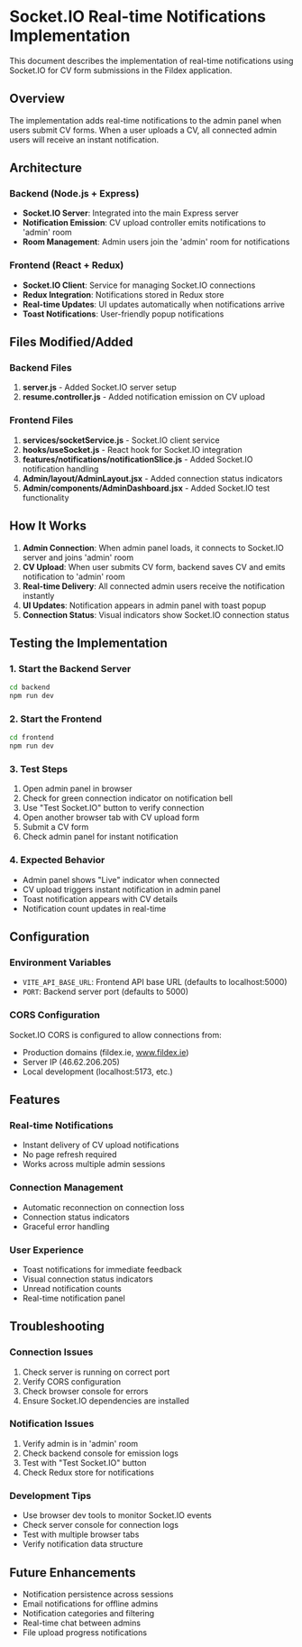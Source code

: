 # Socket.IO Real-time Notifications Implementation

This document describes the implementation of real-time notifications using Socket.IO for CV form submissions in the Fildex application.

## Overview

The implementation adds real-time notifications to the admin panel when users submit CV forms. When a user uploads a CV, all connected admin users will receive an instant notification.

## Architecture

### Backend (Node.js + Express)
- **Socket.IO Server**: Integrated into the main Express server
- **Notification Emission**: CV upload controller emits notifications to 'admin' room
- **Room Management**: Admin users join the 'admin' room for notifications

### Frontend (React + Redux)
- **Socket.IO Client**: Service for managing Socket.IO connections
- **Redux Integration**: Notifications stored in Redux store
- **Real-time Updates**: UI updates automatically when notifications arrive
- **Toast Notifications**: User-friendly popup notifications

## Files Modified/Added

### Backend Files
1. **server.js** - Added Socket.IO server setup
2. **resume.controller.js** - Added notification emission on CV upload

### Frontend Files
1. **services/socketService.js** - Socket.IO client service
2. **hooks/useSocket.js** - React hook for Socket.IO integration
3. **features/notifications/notificationSlice.js** - Added Socket.IO notification handling
4. **Admin/layout/AdminLayout.jsx** - Added connection status indicators
5. **Admin/components/AdminDashboard.jsx** - Added Socket.IO test functionality

## How It Works

1. **Admin Connection**: When admin panel loads, it connects to Socket.IO server and joins 'admin' room
2. **CV Upload**: When user submits CV form, backend saves CV and emits notification to 'admin' room
3. **Real-time Delivery**: All connected admin users receive the notification instantly
4. **UI Updates**: Notification appears in admin panel with toast popup
5. **Connection Status**: Visual indicators show Socket.IO connection status

## Testing the Implementation

### 1. Start the Backend Server
```bash
cd backend
npm run dev
```

### 2. Start the Frontend
```bash
cd frontend
npm run dev
```

### 3. Test Steps
1. Open admin panel in browser
2. Check for green connection indicator on notification bell
3. Use "Test Socket.IO" button to verify connection
4. Open another browser tab with CV upload form
5. Submit a CV form
6. Check admin panel for instant notification

### 4. Expected Behavior
- Admin panel shows "Live" indicator when connected
- CV upload triggers instant notification in admin panel
- Toast notification appears with CV details
- Notification count updates in real-time

## Configuration

### Environment Variables
- `VITE_API_BASE_URL`: Frontend API base URL (defaults to localhost:5000)
- `PORT`: Backend server port (defaults to 5000)

### CORS Configuration
Socket.IO CORS is configured to allow connections from:
- Production domains (fildex.ie, www.fildex.ie)
- Server IP (46.62.206.205)
- Local development (localhost:5173, etc.)

## Features

### Real-time Notifications
- Instant delivery of CV upload notifications
- No page refresh required
- Works across multiple admin sessions

### Connection Management
- Automatic reconnection on connection loss
- Connection status indicators
- Graceful error handling

### User Experience
- Toast notifications for immediate feedback
- Visual connection status indicators
- Unread notification counts
- Real-time notification panel

## Troubleshooting

### Connection Issues
1. Check server is running on correct port
2. Verify CORS configuration
3. Check browser console for errors
4. Ensure Socket.IO dependencies are installed

### Notification Issues
1. Verify admin is in 'admin' room
2. Check backend console for emission logs
3. Test with "Test Socket.IO" button
4. Check Redux store for notifications

### Development Tips
- Use browser dev tools to monitor Socket.IO events
- Check server console for connection logs
- Test with multiple browser tabs
- Verify notification data structure

## Future Enhancements

- Notification persistence across sessions
- Email notifications for offline admins
- Notification categories and filtering
- Real-time chat between admins
- File upload progress notifications
